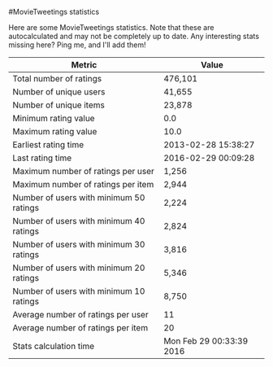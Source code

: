 #MovieTweetings statistics

Here are some MovieTweetings statistics. Note that these are autocalculated and may not be completely up to date. Any interesting stats missing here? Ping me, and I'll add them!

Metric | Value
--- | ---
Total number of ratings                 | 476,101
Number of unique users                  | 41,655
Number of unique items                  | 23,878
Minimum rating value                    | 0.0
Maximum rating value                    | 10.0
Earliest rating time                    | 2013-02-28 15:38:27
Last rating time                        | 2016-02-29 00:09:28
Maximum number of ratings per user      | 1,256
Maximum number of ratings per item      | 2,944
Number of users with minimum 50 ratings | 2,224
Number of users with minimum 40 ratings | 2,824
Number of users with minimum 30 ratings | 3,816
Number of users with minimum 20 ratings | 5,346
Number of users with minimum 10 ratings | 8,750
Average number of ratings per user      | 11
Average number of ratings per item      | 20
Stats calculation time                  | Mon Feb 29 00:33:39 2016


